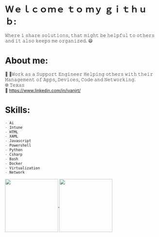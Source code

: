 # Ｗｅｌｃｏｍｅ ｔｏ ｍｙ ｇｉｔｈｕｂ:
𝚆𝚑𝚎𝚛𝚎 𝚒 𝚜𝚑𝚊𝚛𝚎 𝚜𝚘𝚕𝚞𝚝𝚒𝚘𝚗𝚜, 𝚝𝚑𝚊𝚝 𝚖𝚒𝚐𝚑𝚝 𝚋𝚎 𝚑𝚎𝚕𝚙𝚏𝚞𝚕 𝚝𝚘 𝚘𝚝𝚑𝚎𝚛𝚜 𝚊𝚗𝚍 𝚒𝚝 𝚊𝚕𝚜𝚘 𝚔𝚎𝚎𝚙𝚜 𝚖𝚎 𝚘𝚛𝚐𝚊𝚗𝚒𝚣𝚎𝚍. 😃

# About me:
🪪 🌟𝚆𝚘𝚛𝚔 𝚊𝚜 𝚊 𝚂𝚞𝚙𝚙𝚘𝚛𝚝 𝙴𝚗𝚐𝚒𝚗𝚎𝚎𝚛 𝙷𝚎𝚕𝚙𝚒𝚗𝚐 𝚘𝚝𝚑𝚎𝚛𝚜 𝚠𝚒𝚝𝚑 𝚝𝚑𝚎𝚒𝚛 𝙼𝚊𝚗𝚊𝚐𝚎𝚖𝚎𝚗𝚝 𝚘𝚏 𝙰𝚙𝚙𝚜, 𝙳𝚎𝚟𝚒𝚌𝚎𝚜, 𝙲𝚘𝚍𝚎 𝚊𝚗𝚍 𝙽𝚎𝚝𝚠𝚘𝚛𝚔𝚒𝚗𝚐. <br/>
🌐 𝚃𝚎𝚡𝚊𝚜 <br/>
📩 https://www.linkedin.com/in/ivanjrt/ <br/>



# Skills:
```js
- Ai
- Intune
- HTML
- XAML
- Javascript
- Powershell
- Python
- Csharp
- Bash
- Docker
- Virtualization
- Network
```


<!-- Stats -->
<a href="https://github.com/anuraghazra/github-readme-stats">
  <img height=175 align="center" src="https://github-readme-stats.vercel.app/api?username=ivanjrt&theme=dark" />
</a>
<a href="https://github.com/anuraghazra/convoychat">
  <img height=175 align="center" src="https://github-readme-stats.vercel.app/api/top-langs?username=ivanjrt&layout=compact&langs_count=8&card_width=320&theme=dark#gh-dark-mode-only" />
</a>


<!--
**ivanjrt/ivanjrt** is a ✨ _special_ ✨ repository because its `README.md` (this file) appears on your GitHub profile.

Here are some ideas to get you started:

- 🔭 I’m currently working on ...
- 🌱 I’m currently learning ...
- 👯 I’m looking to collaborate on ...
- 🤔 I’m looking for help with ...
- 💬 Ask me about ...
- 📫 How to reach me: ...
- 😄 Pronouns: ...
- ⚡ Fun fact: ...
-->
